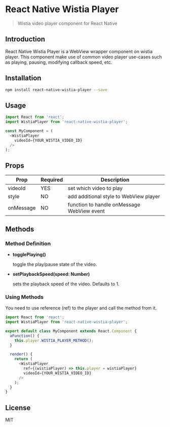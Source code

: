 # React Native Wistia Player

> Wistia video player component for React Native

## Introduction

React Native Wistia Player is a WebView wrapper component on wistia player. This component make use of common video player use-cases such as playing, pausing, modifying callback speed, etc.

## Installation

```bash
npm install react-native-wistia-player --save
```

## Usage

```javascript
import React from 'react';
import WistiaPlayer from 'react-native-wistia-player';

const MyComponent = (
  <WistiaPlayer
    videoId={YOUR_WISTIA_VIDEO_ID}
  />
);

```

## Props

| Prop      | Required | Description                                |
|-----------|----------|--------------------------------------------|
| videoId   | YES      | set which video to play                    |
| style     | NO       | add additional style to WebView player     |
| onMessage | NO       | function to handle onMessage WebView event |

## Methods

### Method Definition

- **togglePlaying()**

  toggle the play/pause state of the video.

- **setPlaybackSpeed(speed: Number)**
  
  sets the playback speed of the video. Defaults to 1.

### Using Methods

You need to use reference (ref) to the player and call the method from it.

```javascript
import React from 'react';
import WistiaPlayer from 'react-native-wistia-player';

export default class MyComponent extends React.Component {
  aFunction() {
    this.player.WISTIA_PLAYER_METHOD();
  }

  render() {
    return (
      <WistiaPlayer
        ref={(wistiaPlayer) => this.player = wistiaPlayer}
        videoId={YOUR_WISTIA_VIDEO_ID}
      />
    );
  }
}
```

## License

MIT